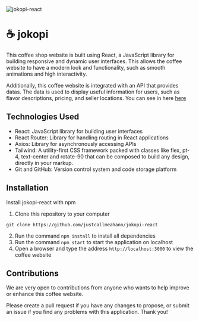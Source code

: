 ![jokopi-react](https://socialify.git.ci/justcallmeahann/jokopi-react/image?description=1&descriptionEditable=a%20simple%20coffee%20shop%20using%20react&forks=1&language=1&logo=https%3A%2F%2Fi.ibb.co%2FqdjXb0s%2Fcoffee-cup.png&name=1&owner=1&pattern=Circuit%20Board&stargazers=1&theme=Dark)
# ☕ jokopi

This coffee shop website is built using React, a JavaScript library for building responsive and dynamic user interfaces. This allows the coffee website to have a modern look and functionality, such as smooth animations and high interactivity.

Additionally, this coffee website is integrated with an API that provides datas. The data is used to display useful information for users, such as flavor descriptions, pricing, and seller locations. You can see in here <a href="https://github.com/justcallmeahann/jokopi">here</a>




## Technologies Used

- React: JavaScript library for building user interfaces
- React Router: Library for handling routing in React applications
- Axios: Library for asynchronously accessing APIs
- Tailwind: A utility-first CSS framework packed with classes like flex, pt-4, text-center and rotate-90 that can be composed to build any design, directly in your markup.
- Git and GitHub: Version control system and code storage platform


## Installation

Install jokopi-react with npm

1. Clone this repository to your computer
```
git clone https://github.com/justcallmeahann/jokopi-react
```
2. Run the command `npm install` to install all dependencies
3. Run the command `npm start` to start the application on localhost
4. Open a browser and type the address `http://localhost:3000` to view the coffee website
## Contributions

We are very open to contributions from anyone who wants to help improve or enhance this coffee website. 

Please create a pull request if you have any changes to propose, or submit an issue if you find any problems with this application. Thank you!

